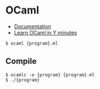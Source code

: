 # OCaml

- [Documentation](https://www.ocaml.org/docs/)
- [Learn OCaml in Y minutes](https://learnxinyminutes.com/docs/ocaml/)


```
$ ocaml {program}.ml
```

## Compile

```
$ ocamlc -o {program} {program}.ml
$ ./{program}
```
